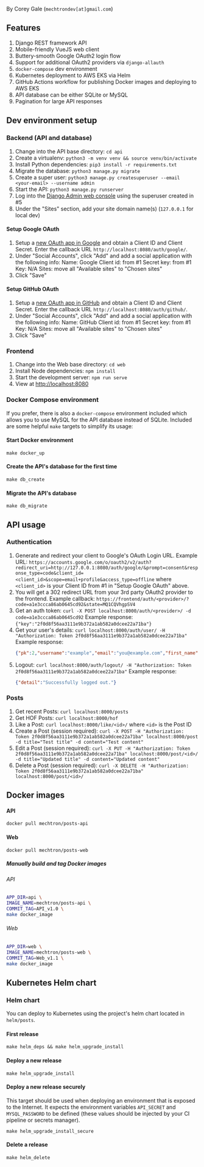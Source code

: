 By Corey Gale (`mechtrondev[at]gmail.com`)

## Features

1. Django REST framework API
1. Mobile-friendly VueJS web client
1. Buttery-smooth Google OAuth2 login flow
1. Support for additional OAuth2 providers via `django-allauth`
1. `docker-compose` dev environment
1. Kubernetes deployment to AWS EKS via Helm
1. GitHub Actions workflow for publishing Docker images and deploying to AWS EKS
1. API database can be either SQLite or MySQL
1. Pagination for large API responses

## Dev environment setup

### Backend (API and database)

1. Change into the API base directory: `cd api`
1. Create a virtualenv: `python3 -m venv venv && source venv/bin/activate`
1. Install Python dependencies: `pip3 install -r requirements.txt`
1. Migrate the database: `python3 manage.py migrate`
1. Create a super user: `python3 manage.py createsuperuser --email <your-email> --username admin`
1. Start the API: `python3 manage.py runserver`
1. Log into the [Django Admin web console](http://localhost:8000/admin/) using the superuser created in #5
1. Under the "Sites" section, add your site domain name(s) (`127.0.0.1` for local dev)

#### Setup Google OAuth

1. Setup a [new OAuth app in Google](https://developers.google.com/identity/sign-in/web/sign-in) and obtain a Client ID and Client Secret. Enter the callback URL `http://localhost:8080/auth/google/`.
1. Under "Social Accounts", click "Add" and add a social application with the following info:
    Name: Google
    Client id: from #1
    Secret key: from #1
    Key: N/A
    Sites: move all "Available sites" to "Chosen sites"
1. Click "Save"

#### Setup GitHub OAuth

1. Setup a [new OAuth app in GitHub](https://github.com/settings/applications/new) and obtain a Client ID and Client Secret. Enter the callback URL `http://localhost:8080/auth/github/`.
1. Under "Social Accounts", click "Add" and add a social application with the following info:
    Name: GitHub
    Client id: from #1
    Secret key: from #1
    Key: N/A
    Sites: move all "Available sites" to "Chosen sites"
1. Click "Save"

### Frontend

1. Change into the Web base directory: `cd web`
1. Install Node dependencies: `npm install`
1. Start the development server: `npm run serve`
1. View at [http://localhost:8080](http://localhost:8080)

### Docker Compose environment

If you prefer, there is also a `docker-compose` environment included which allows you to use MySQL for the API database instead of SQLite. Included are some helpful `make` targets to simplify its usage:

#### Start Docker environment

    make docker_up

#### Create the API's database for the first time

    make db_create

#### Migrate the API's database

    make db_migrate

## API usage

### Authentication

1. Generate and redirect your client to Google's OAuth Login URL.
    Example URL: `https://accounts.google.com/o/oauth2/v2/auth?redirect_uri=http://127.0.0.1:8080/auth/google/&prompt=consent&response_type=code&client_id=<client_id>&scope=email+profile&access_type=offline` where `<client_id>` is your Client ID from #1 in "Setup Google OAuth" above.
1. You will get a 302 redirect URL from your 3rd party OAuth2 provider to the frontend.
    Example callback: `https://frontend/auth/<provider>/?code=a1e3ccca86ab0645cd92&state=MQ1CQVhgpSV4`
1. Get an auth token: `curl -X POST localhost:8000/auth/<provider>/ -d code=a1e3ccca86ab0645cd92`
    Example response: `{"key":"2f0d8f56aa3111e9b372a1ab582a0dcee22a71ba"}`
1. Get your user's details: `curl localhost:8000/auth/user/ -H "Authorization: Token 2f0d8f56aa3111e9b372a1ab582a0dcee22a71ba"`
    Example response:
    ```json
    {"pk":2,"username":"example","email":"you@example.com","first_name":"Example","last_name":"User"}
    ```
1. Logout: `curl localhost:8000/auth/logout/ -H "Authorization: Token 2f0d8f56aa3111e9b372a1ab582a0dcee22a71ba"`
    Example response:
    ```json
    {"detail":"Successfully logged out."}
    ```

### Posts

1. Get recent Posts: `curl localhost:8000/posts`
1. Get HOF Posts: `curl localhost:8000/hof`
1. Like a Post: `curl localhost:8000/like/<id>/` where `<id>` is the Post ID
1. Create a Post (session required): `curl -X POST -H "Authorization: Token 2f0d8f56aa3111e9b372a1ab582a0dcee22a71ba" localhost:8000/post -d title="Test title" -d content="Test content"`
1. Edit a Post (session required): `curl -X PUT -H "Authorization: Token 2f0d8f56aa3111e9b372a1ab582a0dcee22a71ba" localhost:8000/post/<id>/ -d title="Updated title" -d content="Updated content"` 
1. Delete a Post (session required): `curl -X DELETE -H "Authorization: Token 2f0d8f56aa3111e9b372a1ab582a0dcee22a71ba" localhost:8000/post/<id>/`

## Docker images

#### API

    docker pull mechtron/posts-api

#### Web

    docker pull mechtron/posts-web

##### Manually build and tag Docker images

###### API

```bash
APP_DIR=api \
IMAGE_NAME=mechtron/posts-api \
COMMIT_TAG=API_v1.0 \
make docker_image
```

###### Web

```bash
APP_DIR=web \
IMAGE_NAME=mechtron/posts-web \
COMMIT_TAG=Web_v1.1 \
make docker_image
```

## Kubernetes Helm chart

### Helm chart

You can deploy to Kubernetes using the project's helm chart located in `helm/posts`.

#### First release

    make helm_deps && make helm_upgrade_install

#### Deploy a new release

    make helm_upgrade_install

#### Deploy a new release securely

This target should be used when deploying an environment that is exposed to the Internet. It expects the environment variables `API_SECRET` and `MYSQL_PASSWORD` to be defined (these values should be injected by your CI pipeline or secrets manager).

    make helm_upgrade_install_secure

#### Delete a release

    make helm_delete
